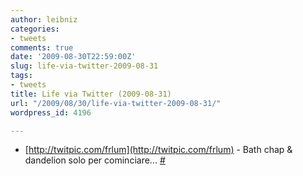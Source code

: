 ```yaml
---
author: leibniz
categories:
- tweets
comments: true
date: '2009-08-30T22:59:00Z'
slug: life-via-twitter-2009-08-31
tags:
- tweets
title: Life via Twitter (2009-08-31)
url: "/2009/08/30/life-via-twitter-2009-08-31/"
wordpress_id: 4196

---
```

* [http://twitpic.com/frlum](http://twitpic.com/frlum) - Bath chap & dandelion solo per cominciare... [#](http://twitter.com/leibniz/statuses/3633932950)


